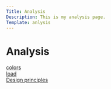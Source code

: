 ```yaml
---
Title: Analysis
Description: This is my analysis page.
Template: anlysis
---
```



Analysis
==========================

<div class="box">
 <a href="analysis/01_colors">colors</a>
</div>

<div class="box">
 <a href="analysis/02_load">load</a>
</div>

<div class="box">
 <a href="analysis/03_design_principles">Design principles</a>
</div>
